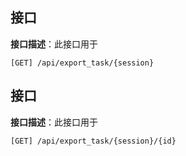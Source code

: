 ## 接口

**接口描述**：此接口用于

`[GET] /api/export_task/{session}`


## 接口

**接口描述**：此接口用于

`[GET] /api/export_task/{session}/{id}`
